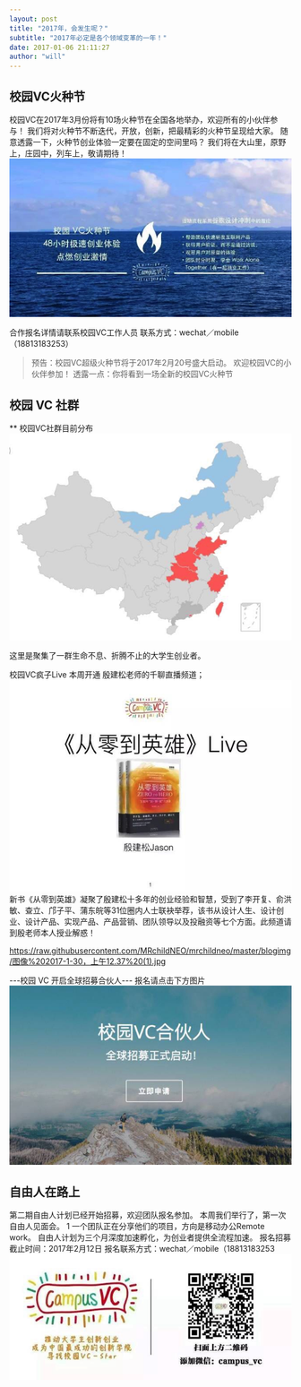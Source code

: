 ```yaml
---
layout: post
title: "2017年，会发生呢？"
subtitle: "2017年必定是各个领域变革的一年！"
date: 2017-01-06 21:11:27
author: "will"
---
```


## 校园VC火种节
校园VC在2017年3月份将有10场火种节在全国各地举办，欢迎所有的小伙伴参与！
我们将对火种节不断迭代，开放，创新，把最精彩的火种节呈现给大家。
随意透露一下，火种节创业体验一定要在固定的空间里吗？
我们将在大山里，原野上，庄园中，列车上，敬请期待！
![](https://raw.githubusercontent.com/MRchildNEO/mrchildneo/master/_posts/图像%202017-1-30，上午12.36.jpg)

合作报名详情请联系校园VC工作人员
联系方式：wechat／mobile（18813183253）

> 预告：校园VC超级火种节将于2017年2月20号盛大启动。
> 欢迎校园VC的小伙伴参加！
> 透露一点：你将看到一场全新的校园VC火种节


## 校园 VC 社群

** 校园VC社群目前分布 
![](https://raw.githubusercontent.com/MRchildNEO/mrchildneo/master/blogimg/图像%202017-1-30，上午12.36%202.jpg)


这里是聚集了一群生命不息、折腾不止的大学生创业者。

校园VC疯子Live
本周开通 殷建松老师的千聊直播频道；
![](https://raw.githubusercontent.com/MRchildNEO/mrchildneo/master/blogimg/图像%202017-1-30，上午12.37.jpg)
新书《从零到英雄》凝聚了殷建松十多年的创业经验和智慧，受到了李开复、俞洪敏、查立、邝子平、蒲东皖等31位圈内人士联袂举荐，该书从设计人生、设计创业、设计产品、实现产品、产品营销、团队领导以及投融资等七个方面。此频道请到殷老师本人授业解惑！

https://raw.githubusercontent.com/MRchildNEO/mrchildneo/master/blogimg/图像%202017-1-30，上午12.37%20(1).jpg

---校园 VC 开启全球招募合伙人---
报名请点击下方图片
<a href="http://mp.weixin.qq.com/s?__biz=MzIzNjI0NzA3NA==&mid=2247484449&idx=1&sn=79a71ec2cd6863b5c4ae3b9e6f019ee7&chksm=e8db856cdfac0c7a5f351ddb4e509ccec9800be6a1aa58e69208bc07acd7d77e44cde0b4c3f7&scene=21#wechat_redirect" >
![](https://raw.githubusercontent.com/MRchildNEO/mrchildneo/master/blogimg/WechatIMG6.jpeg)</a>

## 自由人在路上
第二期自由人计划已经开始招募，欢迎团队报名参加。
本周我们举行了，第一次自由人见面会。
1[](https://raw.githubusercontent.com/MRchildNEO/mrchildneo/master/blogimg/图像%202017-1-30，上午12.38.jpg)
一个团队正在分享他们的项目，方向是移动办公Remote work。
自由人计划为三个月深度加速孵化，为创业者提供全流程加速。
报名招募截止时间：2017年2月12日
报名联系方式：wechat／mobile（18813183253
![](https://raw.githubusercontent.com/MRchildNEO/mrchildneo/master/blogimg/图像%202017-1-30，上午12.38%20(1).jpg)

